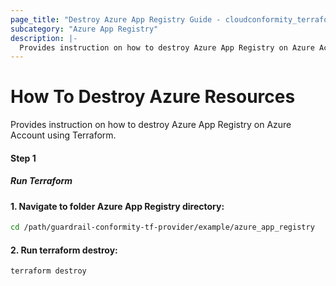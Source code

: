 ```yaml
---
page_title: "Destroy Azure App Registry Guide - cloudconformity_terraform"
subcategory: "Azure App Registry"
description: |-
  Provides instruction on how to destroy Azure App Registry on Azure Account using Terraform.
---
```


# How To Destroy Azure Resources
Provides instruction on how to destroy Azure App Registry on Azure Account using Terraform.

#### Step 1

##### Run Terraform

#### 1. Navigate to folder Azure App Registry directory:
```sh
cd /path/guardrail-conformity-tf-provider/example/azure_app_registry
```
#### 2. Run terraform destroy:
```sh
terraform destroy
```